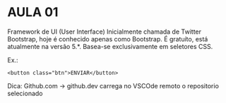 # AULA 01
Framework de UI (User Interface)
Inicialmente chamada de Twitter Bootstrap, hoje é conhecido apenas como Bootstrap.
É gratuíto, está atualmente na versão 5.*.
Basea-se exclusivamente em seletores CSS.

Ex.:
```
<button class="btn">ENVIAR</button>
```

Dica:
Github.com -> github.dev carrega no VSCOde remoto o repositorio selecionado
